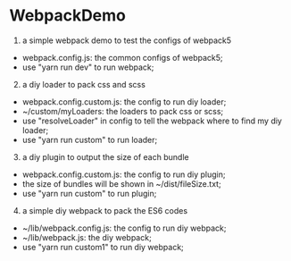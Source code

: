 # WebpackDemo

1. a simple webpack demo to test the configs of webpack5
- webpack.config.js: the common configs of webpack5;
- use "yarn run dev" to run webpack;

2. a diy loader to pack css and scss
- webpack.config.custom.js: the config to run diy loader;
- ~/custom/myLoaders: the loaders to pack css or scss;
- use "resolveLoader" in config to tell the webpack where to find my diy loader;
- use "yarn run custom" to run loader;

3. a diy plugin to output the size of each bundle
- webpack.config.custom.js: the config to run diy plugin;
- the size of bundles will be shown in ~/dist/fileSize.txt;
- use "yarn run custom" to run plugin;


4. a simple diy webpack to pack the ES6 codes
- ~/lib/webpack.config.js: the config to run diy webpack;
- ~/lib/webpack.js: the diy webpack;
- use "yarn run custom1" to run diy webpack;